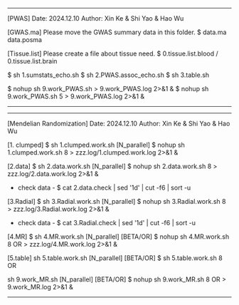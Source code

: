 ----------------------------------------------------
[PWAS]
Date: 2024.12.10
Author: Xin Ke & Shi Yao & Hao Wu

[GWAS.ma]
Please move the GWAS summary data in this folder.
$ data.ma data.posma

[Tissue.list]
Please create a file about tissue need.
$ 0.tissue.list.blood / 0.tissue.list.brain

$ sh 1.sumstats_echo.sh
$ sh 2.PWAS.assoc_echo.sh
$ sh 3.table.sh

$ nohup sh 9.work_PWAS.sh > 9.work_PWAS.log 2>&1 &
$ nohup sh 9.work_PWAS.sh 5 > 9.work_PWAS.log 2>&1 &

----------------------------------------------------


--------------------------------------------------------------------

[Mendelian Randomization]
Date: 2024.12.10
Author: Xin Ke & Shi Yao & Hao Wu

[1. clumped]
$ sh 1.clumped.work.sh [N_parallel]
$ nohup sh 1.clumped.work.sh 8 > zzz.log/1.clumped.work.log 2>&1 &

[2.data]
$ sh 2.data.work.sh [N_parallel]
$ nohup sh 2.data.work.sh 8 > zzz.log/2.data.work.log 2>&1 &
- check data -
$ cat 2.data.check | sed '1d' | cut -f6 | sort -u

[3.Radial]
$ sh 3.Radial.work.sh [N_parallel]
$ nohup sh 3.Radial.work.sh 8 > zzz.log/3.Radial.work.log 2>&1 &
- check data -
$ cat 3.Radial.check | sed '1d' | cut -f6 | sort -u

[4.MR]
$ sh 4.MR.work.sh [N_parallel] [BETA/OR]
$ nohup sh 4.MR.work.sh 8 OR > zzz.log/4.MR.work.log 2>&1 &

[5.table]
sh 5.table.work.sh [N_parallel] [BETA/OR]
$ sh 5.table.work.sh 8 OR

sh 9.work_MR.sh [N_parallel] [BETA/OR]
$ nohup sh 9.work_MR.sh 8 OR > 9.work_MR.log 2>&1 &

--------------------------------------------------------------------
